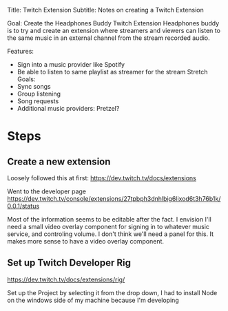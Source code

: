 Title: Twitch Extension
Subtitle: Notes on creating a Twitch Extension

Goal: Create the Headphones Buddy Twitch Extension
Headphones buddy is to try and create an extension where streamers and viewers can listen to the same music in an external channel from the stream recorded audio.

Features:
- Sign into a music provider like Spotify
- Be able to listen to same playlist as streamer for the stream
Stretch Goals:
- Sync songs
- Group listening
- Song requests
- Additional music providers: Pretzel?

# Steps
## Create a new extension
Loosely followed this at first: https://dev.twitch.tv/docs/extensions

Went to the developer page
https://dev.twitch.tv/console/extensions/27tpbph3dnhlbig6lixod6t3h76b1k/0.0.1/status

Most of the information seems to be editable after the fact. I envision I'll need a small video overlay component for signing in to whatever music service, and controling volume.
I don't think we'll need a panel for this. It makes more sense to have a video overlay component.

## Set up Twitch Developer Rig
https://dev.twitch.tv/docs/extensions/rig/

Set up the Project by selecting it from the drop down,
I had to install Node on the windows side of my machine because I'm developing
